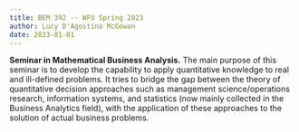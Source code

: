 ```yaml
---
title: BEM 392 -- WFU Spring 2023
author: Lucy D'Agostino McGowan
date: 2023-01-01
---
```


**Seminar in Mathematical Business Analysis.** The main purpose of this seminar is to develop the capability to apply quantitative knowledge to real and ill-defined problems. It tries to bridge the gap between the theory of quantitative decision approaches such as management science/operations research, information systems, and statistics (now mainly collected in the Business Analytics field), with the application of these approaches to the solution of actual business problems. 